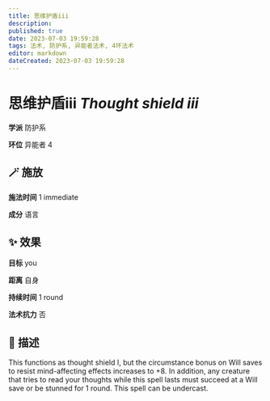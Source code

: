 ```yaml
---
title: 思维护盾iii
description: 
published: true
date: 2023-07-03 19:59:28
tags: 法术, 防护系, 异能者法术, 4环法术
editor: markdown
dateCreated: 2023-07-03 19:59:28
---
```


# **思维护盾iii** *Thought shield iii*

**学派** 防护系 

**环位** 异能者 4

## 🪄 施放

**施法时间** 1 immediate

**成分** 语言

## ✨ 效果 

**目标** you 

**距离** 自身  

**持续时间** 1 round 

**法术抗力** 否

## 📖 描述

This functions as thought shield I, but the circumstance bonus on Will saves to resist mind-affecting effects increases to +8. In addition, any creature that tries to read your thoughts while this spell lasts must succeed at a Will save or be stunned for 1 round. This spell can be undercast.
    